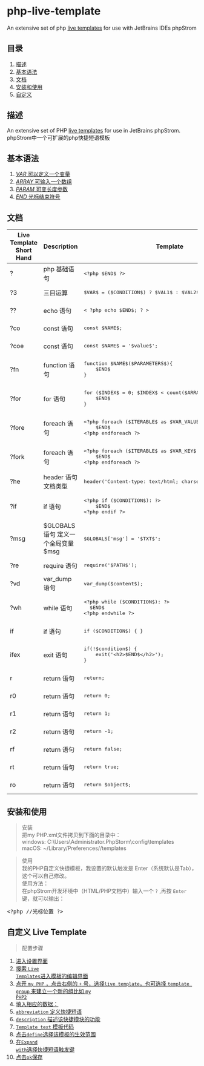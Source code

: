 # php-live-template
An extensive set of php [live templates](https://www.jetbrains.com/help/idea/2018.2/using-live-templates.html) for use with JetBrains IDEs phpStrom
## 目录

1. [描述](#description)
1. [基本语法](#syntax)
1. [文档](#documentation)
1. [安装和使用](#installation)
1. [自定义](#define)

## 描述

An extensive set of PHP [live templates](https://www.jetbrains.com/help/idea/2018.2/using-live-templates.html) for use
in JetBrains phpStrom.
<br>phpStrom中一个可扩展的php快捷短语模板

## 基本语法
1. [$VAR$ 可以定义一个变量](#syntax)
1. [$ARRAY$ 可输入一个数组](#syntax)
1. [$PARAM$ 可变长度参数](#syntax)
1. [$END$ 光标结束符号](#syntax)

## 文档
<table>
  <thead>
        <tr>
            <th>Live Template Short Hand</th>
            <th>Description</th>
            <th>Template </th>
        </tr>
    </thead>
  <tbody>
<tr>
<td> ? </td>
<td>
php 基础语句
</td>
<td><pre>
&lt?php $END$ ?&gt               
</pre></td>
</tr>

<tr>
<td> ?3 </td>
<td>
三目运算
</td>
<td><pre>
$VAR$ = ($CONDITION$) ? $VAL1$ : $VAL2$;              
</pre></td>
</tr>

<tr>
<td> ?? </td>
<td>
echo 语句
</td>
<td><pre>
&lt ?php echo $END$; ? &gt               
</pre></td>
</tr>

<tr>
<td> ?co </td>
<td>
const 语句
</td>
<td><pre>
const $NAME$;             
</pre></td>
</tr>

<tr>
<td> ?coe </td>
<td>
const 语句
</td>
<td><pre>
const $NAME$ = '$value$';           
</pre></td>
</tr>

<tr>
<td> ?fn </td>
<td>
function 语句
</td>
<td><pre>
function $NAME$($PARAMETERS$){
    $END$
}          
</pre></td>
</tr>

<tr>
<td> ?for </td>
<td>
for 语句
</td>
<td><pre>
for ($INDEX$ = 0; $INDEX$ < count($ARRAY$); $INDEX$++) {
    $END$    
}         
</pre></td>
</tr>

<tr>
<td> ?fore </td>
<td>
foreach 语句
</td>
<td><pre>
&lt?php foreach ($ITERABLE$ as $VAR_VALUE$): ?&gt
    $END$
&lt?php endforeach ?&gt  
</pre></td>
</tr>

<tr>
<td> ?fork </td>
<td>
foreach 语句
</td>
<td><pre>
&lt?php foreach ($ITERABLE$ as $VAR_KEY$ => $VAR_VALUE$): ?&gt
    $END$
&lt?php endforeach ?&gt   
</pre></td>
</tr>

<tr>
<td> ?he </td>
<td>
header 语句 文档类型
</td>
<td><pre>
header('Content-type: text/html; charset=utf-8');       
</pre></td>
</tr>

<tr>
<td> ?if </td>
<td>
if 语句
</td>
<td><pre>
&lt?php if ($CONDITION$): ?&gt
    $END$
&lt?php endif ?&gt   
</pre></td>
</tr>

<tr>
<td> ?msg </td>
<td>
$GLOBALS 语句 定义一个全局变量 $msg
</td>
<td><pre>
$GLOBALS['msg'] = '$TXT$';     
</pre></td>
</tr>

<tr>
<td> ?re </td>
<td>
require 语句
</td>
<td><pre>
require('$PATH$');     
</pre></td>
</tr>

<tr>
<td> ?vd </td>
<td>
var_dump 语句
</td>
<td><pre>
var_dump($content$);    
</pre></td>
</tr>

<tr>
<td> ?wh </td>
<td>
while 语句
</td>
<td><pre>
&lt?php while ($CONDITION$): ?&gt
  $END$
&lt?php endwhile ?&gt
</pre></td>
</tr>

<tr>
<td> if </td>
<td>
if 语句
</td>
<td><pre>
if ($CONDITION$) { }  
</pre></td>
</tr>

<tr>
<td> ifex </td>
<td>
exit 语句
</td>
<td><pre>
if(!$condition$) {
    exit('&lth2&gt$END$&lt/h2&gt');
}
</pre></td>
</tr>

<tr>
<td> r </td>
<td>
return 语句
</td>
<td><pre>
return;
</pre></td>
</tr>

<tr>
<td> r0 </td>
<td>
return 语句
</td>
<td><pre>
return 0;
</pre></td>
</tr>

<tr>
<td> r1 </td>
<td>
return 语句
</td>
<td><pre>
return 1;
</pre></td>
</tr>

<tr>
<td> r2 </td>
<td>
return 语句
</td>
<td><pre>
return -1;
</pre></td>
</tr>

<tr>
<td> rf </td>
<td>
return 语句
</td>
<td><pre>
return false;
</pre></td>
</tr>

<tr>
<td> rt </td>
<td>
return 语句
</td>
<td><pre>
return true;
</pre></td>
</tr>

<tr>
<td> ro </td>
<td>
return 语句
</td>
<td><pre>
return $object$;
</pre></td>
</tr>

  </tbody>
</table>

## 安装和使用
>安装
<br>把my PHP.xml文件拷贝到下面的目录中：
<br>windows: C:\Users\Administrator\.PhpStorm\config\templates
<br>macOS: ~/Library/Preferences/<intellij-product-install>/templates

>使用
<br>我的PHP自定义快捷模板，我设置的默认触发是 Enter（系统默认是Tab），这个可以自己修改。
<br>使用方法：
<br>在phpStrom开发环境中（HTML/PHP文档中）输入一个 <code>?</code> ,再按 <code>Enter</code> 键，就可以输出：
<pre>&lt?php //光标位置 ?&gt</pre>

## 自定义 Live Template
>配置步骤
1. [进入设置界面](#define)
1. [搜索 <code>Live Templates</code>进入模板的编辑界面](#define)
1. [点开 <code>my PHP</code> ，点击右侧的 <code>+</code> 号，选择<code>live template</code>，也可选择 <code>template group</code> 来建立一个新的组比如 <code>my PHP2</code>](#define)
1. [填入相应的数据：](#define)
1. [<code>abbreviation</code> 定义快捷短语](#define)
1. [<code>description</code>  描述该快捷模块的功能](#define)
1. [<code>Template text</code> 模板代码](#define)
1. [点击<code>define</code>选择该模板的生效范围](#define)
1. [在<code>Expand with</code>选择快捷短语触发键](#define)
1. [点击<code>ok</code>保存](#define)

